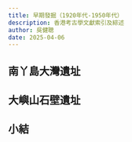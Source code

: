 ```yaml
---
title: 早期發掘（1920年代-1950年代）
description: 香港考古學文獻索引及綜述
author: 吳健聰
date: 2025-04-06
---
```


## 南丫島大灣遺址

## 大嶼山石壁遺址

## 小結